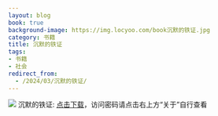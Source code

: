```yaml
---
layout: blog
book: true
background-image: https://img.locyoo.com/book沉默的铁证.jpg
category: 书籍
title: 沉默的铁证
tags:
- 书籍
- 社会
redirect_from:
  - /2024/03/沉默的铁证/
---
```

![](https://img.locyoo.com/book沉默的铁证.jpg)
沉默的铁证: <a name = "ref1" href="https://url18.ctfile.com/f/50983618-1253432578-72bf02?p=3619">点击下载</a>，访问密码请点击右上方“关于”自行查看
